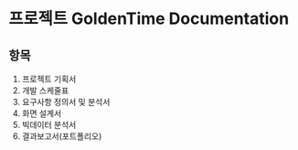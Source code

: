 # 프로젝트 GoldenTime Documentation

## 항목
1. 프로젝트 기획서
2. 개발 스케줄표
3. 요구사항 정의서 및 분석서
4. 화면 설계서
5. 빅데이터 분석서
6. 결과보고서(포트폴리오)
